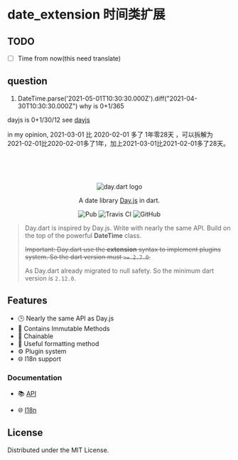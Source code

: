 # date_extension 时间类扩展

## TODO

- [ ] Time from now(this need translate)

## question

1. DateTime.parse('2021-05-01T10:30:30.000Z').diff("2021-04-30T10:30:30.000Z") why is 0+1/365

dayjs is 0+1/30/12 see [dayjs](https://github.com/iamkun/dayjs/issues/1971)

in my opinion, 2021-03-01 比 2020-02-01 多了 1年零28天 ，可以拆解为 2021-02-01比2020-02-01多了1年，加上2021-03-01比2021-02-01多了28天。

<br />
<br />
<br />

<p align="center">
  <img src="https://github.com/g1eny0ung/day.dart/blob/master/day.dart.png?raw=true" alt="day.dart logo" />
</p>
<p align="center">A date library <a href="https://github.com/iamkun/dayjs/">Day.js</a> in dart.</p>

<p align="center">
  <img alt="Pub" src="https://img.shields.io/pub/v/day.svg">
  <img src="https://travis-ci.org/dayjs/day.dart.svg?branch=master" alt="Travis CI" />
  <img alt="GitHub" src="https://img.shields.io/github/license/g1eny0ung/day.dart.svg">
</p>

> Day.dart is inspired by Day.js. Write with nearly the same API. Build on the top of the powerful **DateTime** class.
>
> ~~Important: Day.dart use the **extension** syntax to implement plugins system. So the dart version must `>= 2.7.0`.~~
>
> As Day.dart already migrated to null safety. So the minimum dart version is `2.12.0`.

## Features

- 🕒 Nearly the same API as Day.js
- 💪 Contains Immutable Methods
- 🔗 Chainable
- 👀 Useful formatting method
- ⚙️ Plugin system
- 🌐 I18n support

### Documentation

- 📚 [API](https://github.com/cn1001wang/date_extension/blob/main/doc/API.md)

- 🌐 [I18n](https://github.com/cn1001wang/date_extension/blob/main/doc/I18N.md)

## License

Distributed under the MIT License.
